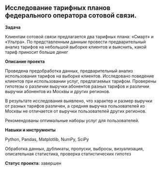 ## Исследование тарифных планов федерального оператора сотовой связи.


**Задача**   

Клиентам сотовой связи предлагается два тарифных плана: «Смарт» и «Ультра». По представленным данным провести предварительный анализ тарифов на небольшой выборке клиентов и выяснить, какой тариф приносит больше денег


**Описание проекта**

Проведена предобработка данных,  предварительный анализ использования тарифов на выборке клиентов. Исследовано поведение клиентов при использовании услуг, предлагаемых тарифом. Проверены гипотезы о различии выручки абонентов разных тарифов и различии выручки абонентов из Москвы и других регионов. 

В результате исследования выявлено, что характер и размер выручки от разных тарифов различен, а средняя выручка пользователей из Москвы не отличается от выручки пользователей других регионов.  

Рекомендованы оптимальные наборы услуг для пользователей.


**Навыки и инструменты**  

Python, Pandas, Matplotlib, NumPy, SciPy

Обработка данных, дубликаты, пропуски, выбросы, визуализация, описательная статистика, проверка статистических гипотез


**Статус проекта:** завершен